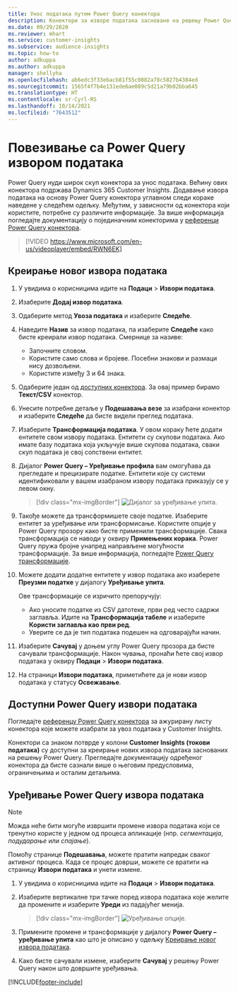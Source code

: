 ```yaml
---
title: Унос података путем Power Query конектора
description: Конектори за изворе података засноване на решењу Power Query.
ms.date: 09/29/2020
ms.reviewer: mhart
ms.service: customer-insights
ms.subservice: audience-insights
ms.topic: how-to
author: adkuppa
ms.author: adkuppa
manager: shellyha
ms.openlocfilehash: ab6edc3f33ebacb81f55c0882a78c5827b4384ed
ms.sourcegitcommit: 1565f4f7b4e131ede6ae089c5d21a79b02bba645
ms.translationtype: HT
ms.contentlocale: sr-Cyrl-RS
ms.lasthandoff: 10/14/2021
ms.locfileid: "7643512"
---
```

# <a name="connect-to-a-power-query-data-source"></a>Повезивање са Power Query извором података

Power Query нуди широк скуп конектора за унос података. Већину ових конектора подржава Dynamics 365 Customer Insights. Додавање извора података на основу Power Query конектора углавном следи кораке наведене у следећем одељку. Међутим, у зависности од конектора који користите, потребне су различите информације. За више информација погледајте документацију о појединачним конекторима у [референци Power Query конектора](/power-query/connectors/).

> [!VIDEO https://www.microsoft.com/en-us/videoplayer/embed/RWN6EK]

## <a name="create-a-new-data-source"></a>Креирање новог извора података

1. У увидима о корисницима идите на **Подаци** > **Извори података**.

1. Изаберите **Додај извор података**.

1. Одаберите метод **Увоза података** и изаберите **Следеће**.

1. Наведите **Назив** за извор података, па изаберите **Следеће** како бисте креирали извор података. Смернице за називе: 
   - Започните словом.
   - Користите само слова и бројеве. Посебни знакови и размаци нису дозвољени.
   - Користите између 3 и 64 знака.

1. Одаберите један од [доступних конектора](#available-power-query-data-sources). За овај пример бирамо **Текст/CSV** конектор.

1. Унесите потребне детаље у **Подешавања везе** за изабрани конектор и изаберите **Следеће** да бисте видели преглед података.

1. Изаберите **Трансформација података**. У овом кораку ћете додати ентитете свом извору података. Ентитети су скупови података. Ако имате базу података која укључује више скупова података, сваки скуп података је свој сопствени ентитет.

1. Дијалог **Power Query – Уређивање профила** вам омогућава да прегледате и прецизирате податке. Ентитети које су системи идентификовали у вашем изабраном извору података приказују се у левом окну.

   > [!div class="mx-imgBorder"]
   > ![Дијалог за уређивање упита.](media/data-manager-configure-edit-queries.png "Дијалог за уређивање упита")

1. Такође можете да трансформишете своје податке. Изаберите ентитет за уређивање или трансформисање. Користите опције у Power Query прозору како бисте применили трансформације. Свака трансформација се наводи у оквиру **Примењених корака**. Power Query пружа бројне унапред направљене могућности трансформације. За више информација, погледајте [Power Query трансформације](/power-query/power-query-what-is-power-query#transformations).

1. Можете додати додатне ентитете у извор података ако изаберете **Преузми податке** у дијалогу **Уређивање упита**.

   Ове трансформације се изричито препоручују:

   - Ако уносите податке из CSV датотеке, први ред често садржи заглавља. Идите на **Трансформација табеле** и изаберите **Користи заглавља као први ред**.
   - Уверите се да је тип података подешен на одговарајући начин.

1. Изаберите **Сачувај** у доњем углу Power Query прозора да бисте сачували трансформације. Након чувања, пронаћи ћете свој извор података у оквиру **Подаци** > **Извори података**.

1. На страници **Извори података**, приметићете да је нови извор података у статусу **Освежавање**.

## <a name="available-power-query-data-sources"></a>Доступни Power Query извори података

Погледајте [референцу Power Query конектора](/power-query/connectors/) за ажурирану листу конектора које можете изабрати за увоз података у Customer Insights. 

Конектори са знаком потврде у колони **Customer Insights (токови података)** су доступни за креирање нових извора података заснованих на решењу Power Query. Прегледајте документацију одређеног конектора да бисте сазнали више о његовим предусловима, ограничењима и осталим детаљима.

## <a name="edit-power-query-data-sources"></a>Уређивање Power Query извора података

> [!NOTE]
> Можда неће бити могуће извршити промене извора података који се тренутно користе у једном од процеса апликације (нпр. *сегментација*, *подударање* или *спајање*). 
>
> Помоћу странице **Подешавања**, можете пратити напредак сваког активног процеса. Када се процес доврши, можете се вратити на страницу **Извори података** и унети измене.

1. У увидима о корисницима идите на **Подаци** > **Извори података**.

2. Изаберите вертикалне три тачке поред извора података које желите да промените и изаберите **Уреди** из падајућег менија.

   > [!div class="mx-imgBorder"]
   > ![Уређивање опције.](media/edit-option-data-sources.png "Уређивање опције")

3. Примените промене и трансформације у дијалогу **Power Query – уређивање упита** као што је описано у одељку [Креирање новог извора података](#create-a-new-data-source).

4. Како бисте сачували измене, изаберите **Сачувај** у решењу Power Query након што довршите уређивања.


[!INCLUDE[footer-include](../includes/footer-banner.md)]